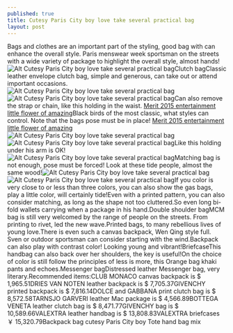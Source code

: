 ```yaml
---
published: true
title: Cutesy Paris City boy love take several practical bag
layout: post
---
```

Bags and clothes are an important part of the styling, good bag with can enhance the overall style. Paris menswear week sportsman on the streets with a wide variety of package to highlight the overall style, almost hands!![Alt Cutesy Paris City boy love take several practical bag](https://c2.staticflickr.com/2/1449/24522585021_2abfb3eacc_z.jpg)Clutch bagClassic leather envelope clutch bag, simple and generous, can take out or attend important occasions.![Alt Cutesy Paris City boy love take several practical bag](https://c2.staticflickr.com/2/1590/24309293940_b5cf4de08f_z.jpg)![Alt Cutesy Paris City boy love take several practical bag](https://c2.staticflickr.com/2/1697/24578687536_1e4a5f477a_z.jpg)Can also remove the strap or chain, like this holding in the waist. [Merit 2015 entertainment little flower of amazing](http://www.mkfans.com/2015/12/17/merit-2015-entertainment-little-flower-of-amazing-moments/)Black birds of the most classic, what styles can control. Note that the bags pose must be in place! [Merit 2015 entertainment little flower of amazing](http://www.mkfans.com/2015/12/17/merit-2015-entertainment-little-flower-of-amazing-moments/)![Alt Cutesy Paris City boy love take several practical bag](https://c2.staticflickr.com/2/1568/24309365440_c9f0af753d_z.jpg)![Alt Cutesy Paris City boy love take several practical bag](https://c2.staticflickr.com/2/1706/24237153709_bf45066fc3_z.jpg)Like this holding under his arm is OK!![Alt Cutesy Paris City boy love take several practical bag](https://c2.staticflickr.com/2/1491/24578770096_b8721a6506_z.jpg)Matching bag is not enough, pose must be forced! Look at these tide people, almost the same wood!![Alt Cutesy Paris City boy love take several practical bag](https://c2.staticflickr.com/2/1620/24309393280_d24d6999a1_z.jpg)![Alt Cutesy Paris City boy love take several practical bag](https://c2.staticflickr.com/2/1449/24496613762_31d39e24d9_z.jpg)If you color is very close to or less than three colors, you can also show the gas bags, play a little color, will certainly tide!Even with a printed pattern, you can also consider matching, as long as the shape not too cluttered.So even long bi-fold wallets carrying when a package in his hand.Double shoulder bagMCM bag is still very welcomed by the range of people on the streets. From printing to rivet, led the new wave.Printed bags, to many rebellious lives of young love.There is even such a canvas backpack, Wen Qing style full. Sven or outdoor sportsman can consider starting with the wind.Backpack can also play with contrast color! Looking young and vibrant!BriefcaseThis handbag can also back over her shoulders, the key is useful!On the choice of color is still follow the principles of less is more, this Orange bag khaki pants and echoes.Messenger bagDistressed leather Messenger bag, very literary.Recommended items:CLUB MONACO canvas backpack is $ 1,965.51DRIES VAN NOTEN leather backpack is $ 7,705.37GIVENCHY printed backpack is $ 7,816.14DOLCE and GABBANA print clutch bag is $ 8,572.58TARNSJO GARVERI leather Mac package is $ 4,566.89BOTTEGA VENETA leather clutch bag is $ 8,471.77GIVENCHY bag is $ 10,589.66VALEXTRA leather handbag is $ 13,808.83VALEXTRA briefcases ￥ 15,320.79Backpack bag cutesy Paris City boy Tote hand bag mix